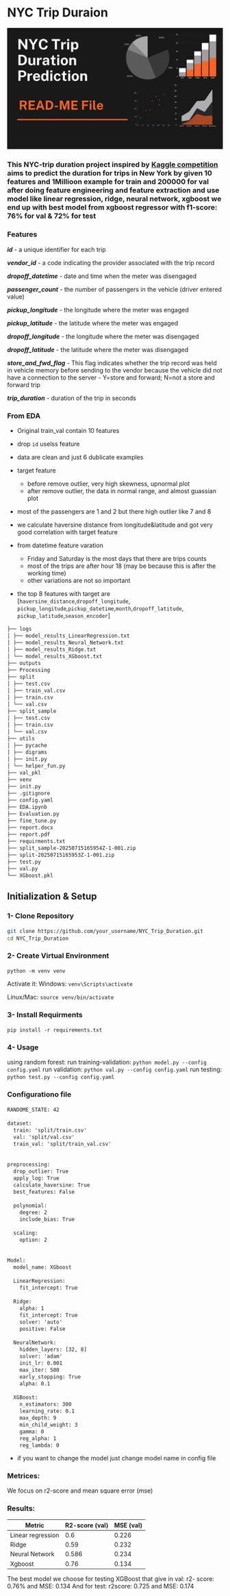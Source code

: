 # NYC Trip Duraion
<p>
  <img src='https://github.com/ahmeddiab1234/NYC_Trip_Duration/blob/master/utils/digrams/readme_digrame.png'>
</p>

<h3>

  This NYC-trip duration project inspired by [Kaggle competition](https://www.kaggle.com/competitions/nyc-taxi-trip-duration) aims to
predict the duration for trips in New York by given 10 features and
1Millioon example for train and 200000 for val after doing feature
engineering and feature extraction and use model like linear
regression, ridge, neural network, xgboost we end up with best model
from xgboost regressor with f1-score: 76% for val & 72% for test

</h3>


### Features
***id*** - a unique identifier for each trip
  
***vendor_id*** - a code indicating the provider associated with the trip record  

***dropoff_datetime*** - date and time when the meter was disengaged  

***passenger_count*** - the number of passengers in the vehicle (driver entered value)  

***pickup_longitude*** - the longitude where the meter was engaged  

***pickup_latitude*** - the latitude where the meter was engaged  

***dropoff_longitude*** - the longitude where the meter was disengaged  

***dropoff_latitude*** - the latitude where the meter was disengaged  

***store_and_fwd_flag*** - This flag indicates whether the trip record was held in vehicle memory before sending to the vendor because the vehicle did not have a connection to the server - Y=store and forward; N=not a store and forward trip  

***trip_duration*** - duration of the trip in seconds  




### From EDA
- Original train_val contain 10 features
- drop `id` uselss feature 
- data are clean and just 6 dublicate examples 
- target feature
    - before remove outlier, very high skewness, upnormal plot
    - after remove outlier, the data in normal range, and almost guassian plot
- most of the passengers are 1 and 2 but there high outlier like 7 and 8
- we calculate haversine distance from longitude&latitude and got very good correlation with target feature 
- from datetime feature varation
    - Friday and Saturday is the most days that there are trips counts
    - most of the trips are after hour 18 (may be because this is after the working time)
    - other variations are not so important


- the top 8 features with target are [`haversine_distance`,`dropoff_longitude`,  `pickup_longitude`,`pickup_datetime`,`month`,`dropoff_latitude`,  `pickup_latitude`,`season_encoder`]

```
├── logs
│ ├── model_results_LinearRegression.txt
│ ├── model_results_Neural_Network.txt
│ ├── model_results_Ridge.txt
│ └── model_results_XGboost.txt
├── outputs
├── Processing
├── split
│ ├── test.csv
│ ├── train_val.csv
│ ├── train.csv
│ └── val.csv
├── split_sample
│ ├── test.csv
│ ├── train.csv
│ └── val.csv
├── utils
│ ├── pycache
│ ├── digrams
│ ├── init.py
│ └── helper_fun.py
├── val_pkl
├── venv
├── init.py
├── .gitignore
├── config.yaml
├── EDA.ipynb
├── Evaluation.py
├── fine_tune.py
├── report.docx
├── report.pdf
├── requirments.txt
├── split_sample-20250715165954Z-1-001.zip
├── split-20250715165953Z-1-001.zip
├── test.py
├── val.py
└── XGboost.pkl

```

## Initialization & Setup

### 1- Clone Repository
```bash 
git clone https://github.com/your_username/NYC_Trip_Duration.git
cd NYC_Trip_Duration
```
### 2- Create Virtual Environment
```
python -m venv venv
```

Activate it:
Windows: ```venv\Scripts\activate```

Linux/Mac: ```source venv/bin/activate```

### 3- Install Requirments
```pip install -r requirements.txt```

### 4- Usage 

using random forest:
run training-validation:  ```python model.py --config config.yaml```
run validation: ```python val.py --config config.yaml```
run testing: ```python test.py --config config.yaml```

### Configurationo file

```
RANDOME_STATE: 42

dataset:
  train: 'split/train.csv'
  val: 'split/val.csv'
  train_val: 'split/train_val.csv'


preprocessing:
  drop_outlier: True
  apply_log: True
  calculate_haversine: True
  best_features: False

  polynomial:
    degree: 2
    include_bias: True
  
  scaling:
    option: 2


Model:
  model_name: XGboost

  LinearRegression:
    fit_intercept: True

  Ridge:
    alpha: 1
    fit_intercept: True
    solver: 'auto'
    positive: False

  NeuralNetwork:
    hidden_layers: [32, 8]
    solver: 'adam'
    init_lr: 0.001
    max_iter: 500
    early_stopping: True
    alpha: 0.1

  XGBoost:
    n_estimators: 300
    learning_rate: 0.1
    max_depth: 9
    min_child_weight: 3
    gamma: 0
    reg_alpha: 1
    reg_lambda: 0

```
- if you want to change the model just change model name in config file


### Metrices:
  We focus on r2-score and mean square error (mse)  
  
### Results:
| Metric            | R2-score (val) | MSE (val) |
|-------------------|----------------|-----------|
| Linear regression | 0.6            | 0.226     |
| Ridge             | 0.59           | 0.232     |
| Neural Network    | 0.586          | 0.234     |
| Xgboost           | 0.76           | 0.134     |


The best model we choose for testing XGBoost that give in val: r2-
score: 0.76% and MSE: 0.134
And for test: r2score: 0.725 and MSE: 0.174


